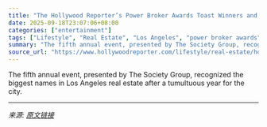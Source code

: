 ```yaml
---
title: "The Hollywood Reporter’s Power Broker Awards Toast Winners and Unity in the Wake of L.A. Fires"
date: 2025-09-18T23:07:06+08:00
categories: ["entertainment"]
tags: ["Lifestyle", "Real Estate", "Los Angeles", "power broker awards"]
summary: "The fifth annual event, presented by The Society Group, recognized the biggest names in Los Angeles real estate after a tumultuous year for the city."
source_url: "https://www.hollywoodreporter.com/lifestyle/real-estate/hollywood-reporter-power-broker-awards-winners-l-a-fires-1236375248/"
---
```


The fifth annual event, presented by The Society Group, recognized the biggest names in Los Angeles real estate after a tumultuous year for the city.

---

*来源: [原文链接](https://www.hollywoodreporter.com/lifestyle/real-estate/hollywood-reporter-power-broker-awards-winners-l-a-fires-1236375248/)*
